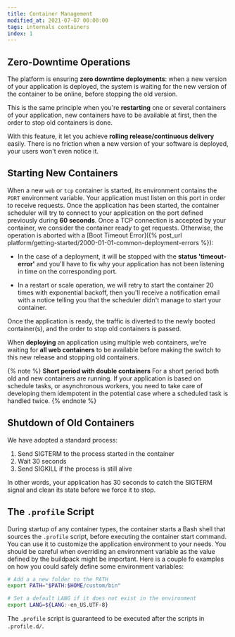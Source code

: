 ```yaml
---
title: Container Management
modified_at: 2021-07-07 00:00:00
tags: internals containers
index: 1
---
```


## Zero-Downtime Operations

The platform is ensuring **zero downtime deployments**: when a new version of
your application is deployed, the system is waiting for the new version of the
container to be online, before stopping the old version.

This is the same principle when you're **restarting** one or several containers
of your application, new containers have to be available at first, then the
order to stop old containers is done.

With this feature, it let you achieve **rolling release/continuous delivery**
easily. There is no friction when a new version of your software is deployed,
your users won't even notice it.

## Starting New Containers

When a new `web` or `tcp` container is started, its environment contains the `PORT`
environment variable. Your application must listen on this port in order to
receive requests. Once the application has been started, the container scheduler
will try to connect to your application on the port defined previously during
**60 seconds**. Once a TCP connection is accepted by your container, we consider
the container ready to get requests. Otherwise, the operation is aborted with a
[Boot Timeout Error]({% post_url platform/getting-started/2000-01-01-common-deployment-errors %}):

* In the case of a deployment, it will be stopped with the **status
  'timeout-error'** and you'll have to fix why your application has not been
  listening in time on the corresponding port.

* In a restart or scale operation, we will retry to start the container 20 times with
  exponential backoff, then you'll receive a notification email with a notice
  telling you that the scheduler didn't manage to start your container.

Once the application is ready, the traffic is diverted to the newly booted
container(s), and the order to stop old containers is passed.

When **deploying** an application using multiple web containers, we're waiting
for **all web containers** to be available before making the switch to this new
release and stopping old containers.

{% note %}
  <strong>Short period with double containers</strong>
  For a short period both old and new containers are running. If your application
  is based on schedule tasks, or asynchronous workers, you need to take care of
  developing them idempotent in the potential case where a scheduled task is handled twice.
{% endnote %}

## Shutdown of Old Containers

We have adopted a standard process:

1. Send SIGTERM to the process started in the container
2. Wait 30 seconds
3. Send SIGKILL if the process is still alive

In other words, your application has 30 seconds to catch the SIGTERM signal and
clean its state before we force it to stop.

## The `.profile` Script

During startup of any container types, the container starts a Bash shell that sources the `.profile` script, before executing the container start command. You can use it to customize the application environment to your needs. You should be careful when overriding an environment variable as the value defined by the buildpack might be important. Here is a couple fo examples on how you could safely define some environment variables:

```bash
# Add a a new folder to the PATH
export PATH="$PATH:$HOME/custom/bin"

# Set a default LANG if it does not exist in the environment
export LANG=${LANG:-en_US.UTF-8}
```

The `.profile` script is guaranteed to be executed after the scripts in `.profile.d/`.
